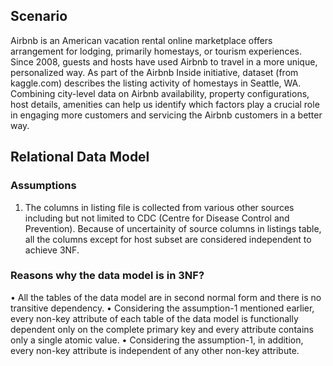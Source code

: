 ## Scenario
Airbnb  is an American vacation rental online marketplace  offers arrangement for lodging, primarily homestays, or tourism experiences. Since 2008, guests and hosts have used Airbnb to travel in a more unique, personalized way. As part of the Airbnb Inside initiative, dataset (from kaggle.com) describes the listing activity of homestays in Seattle, WA.
Combining city-level data on Airbnb availability, property configurations, host details, amenities can help us identify which factors play a crucial role in engaging more customers and servicing the Airbnb customers in a better way.

## Relational Data Model
### Assumptions
1.	The columns in listing file is collected from various other sources including but not limited to CDC (Centre for Disease Control and Prevention). Because of uncertainity of source columns in listings table, all the columns except for host subset are considered independent to achieve 3NF.

### Reasons why the data model is in 3NF?
•	All the tables of the data model are in second normal form and there is no transitive dependency. 
•	Considering the assumption-1 mentioned earlier, every non-key attribute of each table of the data model is functionally dependent only on the complete primary key and every attribute contains only a single atomic value.
•	Considering the assumption-1, in addition, every non-key attribute is independent of any other non-key attribute.



